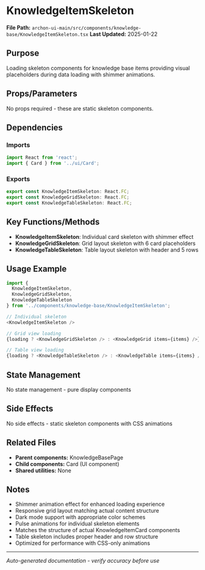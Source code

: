 # KnowledgeItemSkeleton

**File Path:** `archon-ui-main/src/components/knowledge-base/KnowledgeItemSkeleton.tsx`
**Last Updated:** 2025-01-22

## Purpose
Loading skeleton components for knowledge base items providing visual placeholders during data loading with shimmer animations.

## Props/Parameters
No props required - these are static skeleton components.

## Dependencies

### Imports
```javascript
import React from 'react';
import { Card } from '../ui/Card';
```

### Exports
```javascript
export const KnowledgeItemSkeleton: React.FC;
export const KnowledgeGridSkeleton: React.FC;
export const KnowledgeTableSkeleton: React.FC;
```

## Key Functions/Methods
- **KnowledgeItemSkeleton**: Individual card skeleton with shimmer effect
- **KnowledgeGridSkeleton**: Grid layout skeleton with 6 card placeholders
- **KnowledgeTableSkeleton**: Table layout skeleton with header and 5 rows

## Usage Example
```javascript
import { 
  KnowledgeItemSkeleton, 
  KnowledgeGridSkeleton, 
  KnowledgeTableSkeleton 
} from '../components/knowledge-base/KnowledgeItemSkeleton';

// Individual skeleton
<KnowledgeItemSkeleton />

// Grid view loading
{loading ? <KnowledgeGridSkeleton /> : <KnowledgeGrid items={items} />}

// Table view loading
{loading ? <KnowledgeTableSkeleton /> : <KnowledgeTable items={items} />}
```

## State Management
No state management - pure display components

## Side Effects
No side effects - static skeleton components with CSS animations

## Related Files
- **Parent components:** KnowledgeBasePage
- **Child components:** Card (UI component)
- **Shared utilities:** None

## Notes
- Shimmer animation effect for enhanced loading experience
- Responsive grid layout matching actual content structure
- Dark mode support with appropriate color schemes
- Pulse animations for individual skeleton elements
- Matches the structure of actual KnowledgeItemCard components
- Table skeleton includes proper header and row structure
- Optimized for performance with CSS-only animations

---
*Auto-generated documentation - verify accuracy before use*
